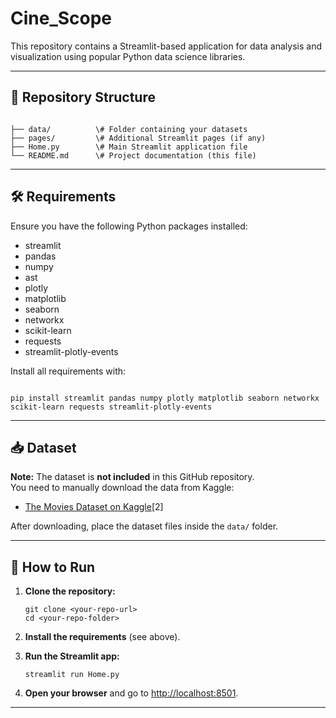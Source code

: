 
# Cine_Scope

This repository contains a Streamlit-based application for data analysis and visualization using popular Python data science libraries.

---

## 📁 Repository Structure

```

├── data/          \# Folder containing your datasets
├── pages/         \# Additional Streamlit pages (if any)
├── Home.py        \# Main Streamlit application file
└── README.md      \# Project documentation (this file)

```

---

## 🛠️ Requirements

Ensure you have the following Python packages installed:

- streamlit
- pandas
- numpy
- ast
- plotly
- matplotlib
- seaborn
- networkx
- scikit-learn
- requests
- streamlit-plotly-events

Install all requirements with:

```

pip install streamlit pandas numpy plotly matplotlib seaborn networkx scikit-learn requests streamlit-plotly-events

```

---

## 📥 Dataset

**Note:** The dataset is **not included** in this GitHub repository.  
You need to manually download the data from Kaggle:

- [The Movies Dataset on Kaggle](https://www.kaggle.com/datasets/rounakbanik/the-movies-dataset)[2]

After downloading, place the dataset files inside the `data/` folder.

---

## 🚀 How to Run

1. **Clone the repository:**
    ```
    git clone <your-repo-url>
    cd <your-repo-folder>
    ```

2. **Install the requirements** (see above).

3. **Run the Streamlit app:**
    ```
    streamlit run Home.py
    ```

4. **Open your browser** and go to [http://localhost:8501](http://localhost:8501).

---
